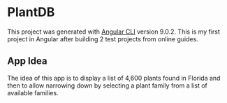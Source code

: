 # PlantDB

This project was generated with [Angular CLI](https://github.com/angular/angular-cli) version 9.0.2.
This is my first project in Angular after building 2 test projects from online guides.

## App Idea
The idea of this app is to display a list of 4,600 plants found in Florida and then to allow narrowing down by selecting a plant family from a list of available families.


